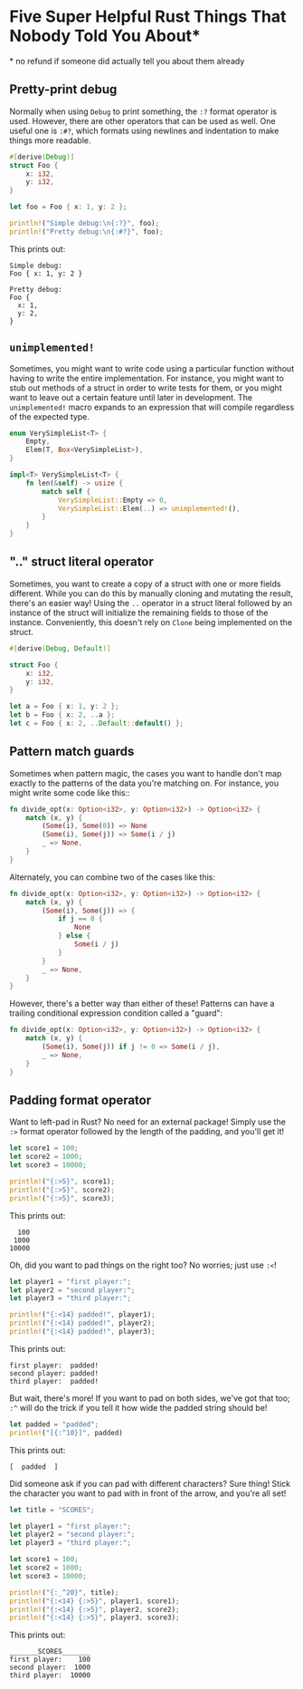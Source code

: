 # Five Super Helpful Rust Things That Nobody Told You About*

\* no refund if someone did actually tell you about them already

## Pretty-print debug

Normally when using `Debug` to print something, the `:?` format
operator is used. However, there are other operators that can be
used as well. One useful one is `:#?`, which formats using
newlines and indentation to make things more readable.

```rust
#[derive(Debug)]
struct Foo {
    x: i32,
    y: i32,
}

let foo = Foo { x: 1, y: 2 };

println!("Simple debug:\n{:?}", foo);
println!("Pretty debug:\n{:#?}", foo);
```

This prints out:

```
Simple debug: 
Foo { x: 1, y: 2 }

Pretty debug: 
Foo {
  x: 1,
  y: 2,
}
```

## `unimplemented!`

Sometimes, you might want to write code using a particular 
function without having to write the entire implementation. For
instance, you might want to stub out methods of a struct in
order to write tests for them, or you might want to leave out a
certain feature until later in development. The 
`unimplemented!` macro expands to an expression that will
compile regardless of the expected type.

```rust
enum VerySimpleList<T> {
    Empty,
    Elem(T, Box<VerySimpleList>),
}

impl<T> VerySimpleList<T> {
    fn len(&self) -> usize {
        match self {
            VerySimpleList::Empty => 0,
            VerySimpleList::Elem(..) => unimplemented!(),
        }
    }
}
```

## ".." struct literal operator

Sometimes, you want to create a copy of a struct with one or
more fields different. While you can do this by manually cloning
and mutating the result, there's an easier way! Using the `..`
operator in a struct literal followed by an instance of the
struct will initialize the remaining fields to those of the
instance. Conveniently, this doesn't rely on `Clone` being
implemented on the struct.

```rust
#[derive(Debug, Default)]

struct Foo {
    x: i32,
    y: i32,
}

let a = Foo { x: 1, y: 2 };
let b = Foo { x: 2, ..a };
let c = Foo { x: 2, ..Default::default() };
```

## Pattern match guards

Sometimes when pattern magic, the cases you want to handle
don't map exactly to the patterns of the data you're matching
on. For instance, you might write some code like this::

```rust
fn divide_opt(x: Option<i32>, y: Option<i32>) -> Option<i32> {
    match (x, y) {
        (Some(i), Some(0)) => None
        (Some(i), Some(j)) => Some(i / j)
        _ => None,
    }
}
```

Alternately, you can combine two of the cases like this:

```rust
fn divide_opt(x: Option<i32>, y: Option<i32>) -> Option<i32> {
    match (x, y) {
        (Some(i), Some(j)) => {
            if j == 0 {
                None
            } else {
                Some(i / j)
            }
        }
        _ => None,
    }
}
```

However, there's a better way than either of these! Patterns can
have a trailing conditional expression condition called a
"guard":


```rust
fn divide_opt(x: Option<i32>, y: Option<i32>) -> Option<i32> {
    match (x, y) {
        (Some(i), Some(j)) if j != 0 => Some(i / j),
        _ => None,
    }
}
```

## Padding format operator

Want to left-pad in Rust? No need for an external package!
Simply use the `:>` format operator followed by the length of
the padding, and you'll get it!

```rust
let score1 = 100;
let score2 = 1000;
let score3 = 10000;

println!("{:>5}", score1);
println!("{:>5}", score2);
println!("{:>5}", score3);
```

This prints out:

```
  100
 1000
10000
```


Oh, did you want to pad things on the right too? No worries;
just use `:<`!

```rust
let player1 = "first player:";
let player2 = "second player:";
let player3 = "third player:";

println!("{:<14} padded!", player1); 
println!("{:<14} padded!", player2); 
println!("{:<14} padded!", player3); 
```

This prints out:

```
first player:  padded!
second player: padded!
third player:  padded!
```

But wait, there's more! If you want to pad on both sides, we've got
that too; `:^` will do the trick if you tell it how wide the 
padded string should be!

```rust
let padded = "padded";
println!("[{:^10}]", padded)
```

This prints out:

```
[  padded  ]
```

Did someone ask if you can pad with different characters? Sure
thing! Stick the character you want to pad with in front of the
arrow, and you're all set!

```rust
let title = "SCORES";

let player1 = "first player:";
let player2 = "second player:";
let player3 = "third player:";

let score1 = 100;
let score2 = 1000;
let score3 = 10000;

println!("{:_^20}", title);
println!("{:<14} {:>5}", player1, score1);
println!("{:<14} {:>5}", player2, score2);
println!("{:<14} {:>5}", player3, score3);
```

This prints out:

```
_______SCORES_______
first player:    100
second player:  1000
third player:  10000
```
